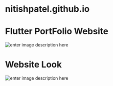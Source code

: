 # nitishpatel.github.io
# Flutter PortFolio Website
![enter image description here](https://flutter.dev/images/flutter-logo-sharing.png)
# Website Look
![enter image description here](https://i.ibb.co/yPs4DHs/screely-1592923141164.png)
